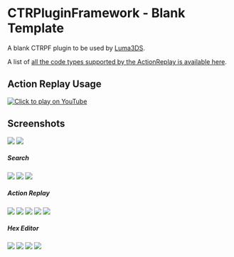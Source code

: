 # CTRPluginFramework - Blank Template
A blank CTRPF plugin to be used by [Luma3DS](https://github.com/LumaTeam/Luma3DS).

A list of [all the code types supported by the ActionReplay is available here](https://gist.github.com/Nanquitas/d6c920a59c757cf7917c2bffa76de860).

## Action Replay Usage

[![Click to play on YouTube](https://img.youtube.com/vi/c2258P9wKkA/0.jpg)](https://www.youtube.com/watch?v=c2258P9wKkA)

## Screenshots

![](https://i.imgur.com/ayvcaN0.png)
![](https://i.imgur.com/9OJop01.png)
##### Search
![](https://i.imgur.com/gczUI1r.png)
![](https://i.imgur.com/Yhhcsot.png)
![](https://i.imgur.com/7lVmuDd.png)
##### Action Replay
![](https://i.imgur.com/uW6lnjm.png)
![](https://i.imgur.com/4QAEgSO.png)
![](https://i.imgur.com/bJFQw04.png)
![](https://i.imgur.com/8pZhhmo.png)
![](https://i.imgur.com/b3Gl29H.png)
##### Hex Editor
![](https://i.imgur.com/8z2DCcm.png)
![](https://i.imgur.com/t3gutXU.png)
![](https://i.imgur.com/U4ratx4.png)
![](https://i.imgur.com/uJBJZ8K.png)
